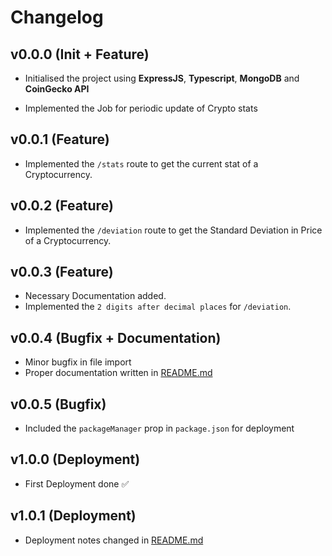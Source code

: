 # Changelog

## v0.0.0 (Init + Feature)

- Initialised the project using **ExpressJS**, **Typescript**, **MongoDB** and **CoinGecko API**

- Implemented the Job for periodic update of Crypto stats

## v0.0.1 (Feature)

- Implemented the `/stats` route to get the current stat of a Cryptocurrency.

## v0.0.2 (Feature)

- Implemented the `/deviation` route to get the Standard Deviation in Price of a Cryptocurrency.

## v0.0.3 (Feature)

- Necessary Documentation added.
- Implemented the `2 digits after decimal places` for `/deviation`.

## v0.0.4 (Bugfix + Documentation)

- Minor bugfix in file import
- Proper documentation written in [README.md](./README.md)

## v0.0.5 (Bugfix)

- Included the `packageManager` prop in `package.json` for deployment

## v1.0.0 (Deployment)

- First Deployment done ✅

## v1.0.1 (Deployment)

- Deployment notes changed in [README.md](./README.md)
